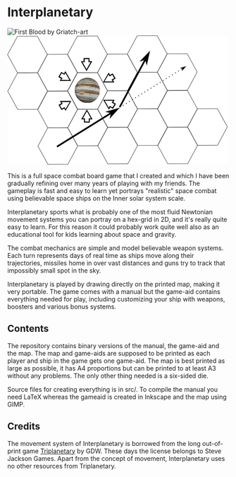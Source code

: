 Interplanetary
==============

![First Blood by Griatch-art](http://th07.deviantart.net/fs71/PRE/i/2011/115/8/d/first_blood_by_griatch_art-d2dfz2b.jpg)
![Jupiter passage](src/img/passage.png) 

This is a full space combat board game that I created and which I 
have been gradually refining over many years of playing with my friends. 
The gameplay is fast and easy to learn yet portrays "realistic" space combat using
believable space ships on the Inner solar system scale. 

Interplanetary sports what is probably one of the most fluid Newtonian 
movement systems you can portray on a hex-grid in 2D, and it's really
quite easy to learn. For this reason it could probably work quite well 
also as an educational tool for kids learning about space and gravity. 

The combat mechanics are simple and model believable weapon systems. 
Each turn represents days of real time as ships move along their trajectories, 
missiles home in over vast distances and guns try to track that impossibly
small spot in the sky. 

Interplanetary is played by drawing directly on the printed map, making it 
very portable. The game comes with a manual but the game-aid contains everything 
needed for play, including customizing your ship with weapons, boosters and various 
bonus systems.

## Contents


The repository contains binary versions of the manual, the game-aid and
the map. The map and game-aids are supposed to be printed as each player and ship in the game gets
one game-aid. The map is best printed as large as possible, it has A4 proportions 
but can be printed to at least A3 without any problems. The only other thing needed is a six-sided die. 

Source files for creating everything is in src/. To compile the manual you need LaTeX whereas the gameaid is 
created in Inkscape and the map using GIMP. 


## Credits

The movement system of Interplanetary is borrowed from the long out-of-print game
[Triplanetary](http://www.sjgames.com/triplan/) by GDW. These days the license 
belongs to Steve Jackson Games. Apart from the concept of movement, Interplanetary
uses no other resources from Triplanetary.

